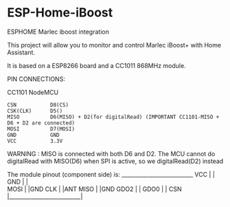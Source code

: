 # ESP-Home-iBoost
ESPHOME Marlec iboost integration

This project will allow you to monitor and control Marlec iBoost+ with Home Assistant.

It is based on a ESP8266 board and a CC1011 868MHz module.

PIN CONNECTIONS:

   CC1101         NodeMCU

    CSN           D8(CS)
    CSK(CLK)      D5()
    MISO          D6(MISO) + D2(for digitalRead) (IMPORTANT CC1101-MISO + D6 + D2 are connected)
    MOSI          D7(MOSI)
    GND           GND
    VCC           3.3V

WARNING  : MISO is connected with both D6 and D2. The MCU cannot do digitalRead with MISO(D6)
    when SPI is active, so we digitalRead(D2) instead
    
    
The module pinout (component side) is:
       __________________________
VCC   |                          |
GND   |                          |  
MOSI  |                          |GND
CLK   |                          |ANT
MISO  |                          |GND
GDO2  |                          |
GDO0  |                          |
CSN   |__________________________|

